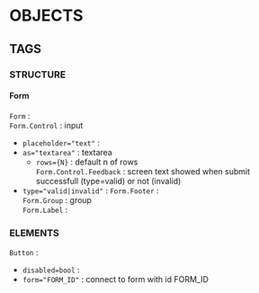 # OBJECTS

## TAGS

### STRUCTURE

#### Form
`Form` :  
`Form.Control` : input  
*	`placeholder="text"` :   
*	`as="textarea"` : textarea  
	*	`rows={N}` : default n of rows  
`Form.Control.Feedback` : screen text showed when submit successfull (type=valid) or not (invalid)   
*	`type="valid|invalid"` : 
`Form.Footer` :   
`Form.Group` : group  
`Form.Label` :  

### ELEMENTS
`Button` :   
*	`disabled=bool` :  
*	`form="FORM_ID"` : connect to form with id FORM_ID  
